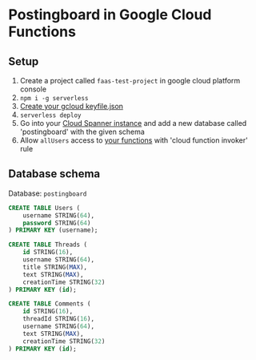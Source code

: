 # Postingboard in Google Cloud Functions

## Setup

1. Create a project called `faas-test-project` in google cloud platform console
2. `npm i -g serverless`
3. [Create your gcloud keyfile.json](https://www.serverless.com/framework/docs/providers/google/guide/credentials/#get-credentials--assign-roles)
4. `serverless deploy`
5. Go into your [Cloud Spanner instance](https://console.cloud.google.com/spanner/instances/) and add a new database called 'postingboard' with the given schema
6. Allow `allUsers` access to [your functions](https://console.cloud.google.com/functions/list) with 'cloud function invoker' rule

## Database schema
Database: `postingboard`
```sql
CREATE TABLE Users (
    username STRING(64),
    password STRING(64)
) PRIMARY KEY (username);

CREATE TABLE Threads (
    id STRING(16),
    username STRING(64),
    title STRING(MAX),
    text STRING(MAX),
    creationTime STRING(32)
) PRIMARY KEY (id);

CREATE TABLE Comments (
    id STRING(16),
    threadId STRING(16),
    username STRING(64),
    text STRING(MAX),
    creationTime STRING(32)
) PRIMARY KEY (id);
```
